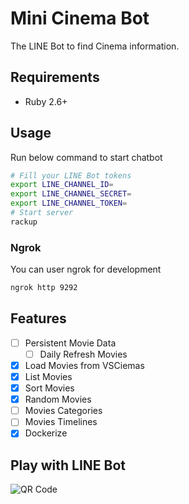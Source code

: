 Mini Cinema Bot
===

The LINE Bot to find Cinema information.

## Requirements

* Ruby 2.6+

## Usage

Run below command to start chatbot

```bash
# Fill your LINE Bot tokens
export LINE_CHANNEL_ID=
export LINE_CHANNEL_SECRET=
export LINE_CHANNEL_TOKEN=
# Start server
rackup
```

### Ngrok

You can user ngrok for development


```bash
ngrok http 9292
```

## Features

* [ ] Persistent Movie Data
  * [ ] Daily Refresh Movies
* [x] Load Movies from VSCiemas
* [x] List Movies
* [x] Sort Movies
* [x] Random Movies
* [ ] Movies Categories
* [ ] Movies Timelines
* [x] Dockerize

## Play with LINE Bot

![QR Code](https://qr-official.line.me/sid/L/945tanem.png)
